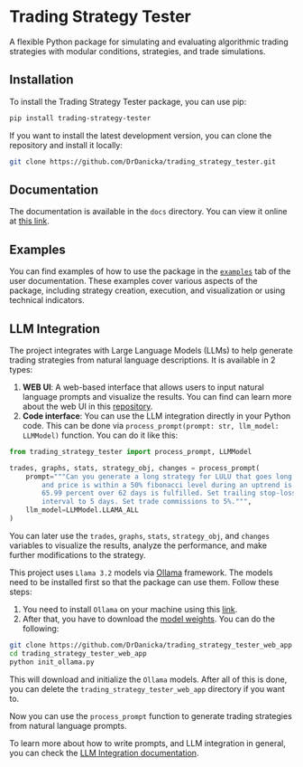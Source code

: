 # Trading Strategy Tester

A flexible Python package for simulating and evaluating algorithmic trading strategies with modular conditions, strategies, and trade simulations.

## Installation

To install the Trading Strategy Tester package, you can use pip:

```bash
pip install trading-strategy-tester
```

If you want to install the latest development version, you can clone the repository and install it locally:

```bash
git clone https://github.com/DrDanicka/trading_strategy_tester.git
```

## Documentation

The documentation is available in the `docs` directory. You can view it online at [this link](https://drdanicka.github.io/trading_strategy_tester/).

## Examples
You can find examples of how to use the package in the [`examples`](https://drdanicka.github.io/trading_strategy_tester/user/) tab of the user documentation. These examples cover various aspects of the package, including strategy creation, execution, and visualization or using technical indicators.

## LLM Integration

The project integrates with Large Language Models (LLMs) to help generate trading strategies from natural language descriptions. It is available in 2 types:

1. **WEB UI**: A web-based interface that allows users to input natural language prompts and visualize the results. You can find can learn more about the web UI in this [repository](https://github.com/DrDanicka/trading_strategy_tester_web_app?tab=readme-ov-file).
2. **Code interface**: You can use the LLM integration directly in your Python code. This can be done via `process_prompt(prompt: str, llm_model: LLMModel)` function. You can do it like this:

```python
from trading_strategy_tester import process_prompt, LLMModel

trades, graphs, stats, strategy_obj, changes = process_prompt(
    prompt="""Can you generate a long strategy for LULU that goes long when the Open Price is in a negative trend for 77 days
        and price is within a 50% fibonacci level during an uptrend is correct and sells out when the Know Sure Thing varies by
        65.99 percent over 62 days is fulfilled. Set trailing stop-loss at 27.52%. Set the start date as 2013-12-13. Set the 
        interval to 5 days. Set trade commissions to 5%.""",
    llm_model=LLMModel.LLAMA_ALL
)
```

You can later use the `trades`, `graphs`, `stats`, `strategy_obj`, and `changes` variables to visualize the results, analyze the performance, and make further modifications to the strategy.

This project uses `Llama 3.2` models via [Ollama](https://ollama.com) framework. The models need to be installed first so that the package can use them. Follow these steps:
1. You need to install `Ollama` on your machine using this [link](https://ollama.com/download).
2. After that, you have to download the [model weights](https://huggingface.co/drdanicka/trading-strategy-tester-weights/tree/main). You can do the following:

```bash
git clone https://github.com/DrDanicka/trading_strategy_tester_web_app
cd trading_strategy_tester_web_app
python init_ollama.py
```
This will download and initialize the `Ollama` models. After all of this is done, you can delete the `trading_strategy_tester_web_app` directory if you want to.

Now you can use the `process_prompt` function to generate trading strategies from natural language prompts.

To learn more about how to write prompts, and LLM integration in general, you can check the [LLM Integration documentation](https://drdanicka.github.io/trading_strategy_tester/llm/).
